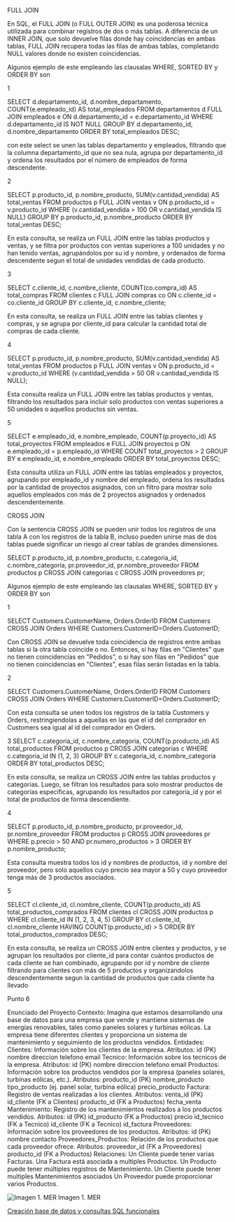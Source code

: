 FULL JOIN

En SQL, el FULL JOIN (o FULL OUTER JOIN) es una poderosa técnica utilizada para combinar registros de dos o más tablas. A diferencia de un INNER JOIN, que solo devuelve filas donde hay coincidencias en ambas tablas, FULL JOIN recupera todas las filas de ambas tablas, completando NULL valores donde no existen coincidencias.

Algunos ejemplo de este empleando las clausalas WHERE, SORTED BY y ORDER BY son

1

SELECT d.departamento_id, d.nombre_departamento, COUNT(e.empleado_id) AS total_empleados
FROM departamentos d
FULL JOIN empleados e ON d.departamento_id = e.departamento_id
WHERE d.departamento_id IS NOT NULL
GROUP BY d.departamento_id, d.nombre_departamento
ORDER BY total_empleados DESC;

con este select se unen las tablas departamento y empleados, filtrando que la columna departamento_id que no sea nula, agrupa por departamento_id y ordena los resultados por el número de empleados de forma descendente.

2

SELECT p.producto_id, p.nombre_producto, SUM(v.cantidad_vendida) AS total_ventas
FROM productos p
FULL JOIN ventas v ON p.producto_id = v.producto_id
WHERE (v.cantidad_vendida > 100 OR v.cantidad_vendida IS NULL)
GROUP BY p.producto_id, p.nombre_producto
ORDER BY total_ventas DESC;

En esta consulta, se realiza un FULL JOIN entre las tablas productos y ventas, y se filtra por productos con ventas superiores a 100 unidades y no han tenido ventas, agrupándolos por su id y nombre, y ordenados de forma descendente segun el total de unidades vendidas de cada producto.

3

SELECT c.cliente_id, c.nombre_cliente, COUNT(co.compra_id) AS total_compras
FROM clientes c
FULL JOIN compras co ON c.cliente_id = co.cliente_id
GROUP BY c.cliente_id, c.nombre_cliente;

En esta consulta, se realiza un FULL JOIN entre las tablas clientes y compras, y se agrupa por cliente_id para calcular la cantidad total de compras de cada cliente.

4

SELECT p.producto_id, p.nombre_producto, SUM(v.cantidad_vendida) AS total_ventas
FROM productos p
FULL JOIN ventas v ON p.producto_id = v.producto_id
WHERE (v.cantidad_vendida > 50 OR v.cantidad_vendida IS NULL);

Esta consulta realiza un FULL JOIN entre las tablas productos y ventas, filtrando los resultados para incluir solo productos con ventas superiores a 50 unidades o aquellos productos sin ventas.

5 

SELECT e.empleado_id, e.nombre_empleado, COUNT(p.proyecto_id) AS total_proyectos
FROM empleados e
FULL JOIN proyectos p ON e.empleado_id = p.empleado_id
WHERE COUNT total_proyectos > 2
GROUP BY e.empleado_id, e.nombre_empleado
ORDER BY total_proyectos DESC;

Esta consulta utiliza un FULL JOIN entre las tablas empleados y proyectos, agrupando por empleado_id y nombre del empleado, ordena los resultados por la cantidad de proyectos asignados, con un filtro para mostrar solo aquellos empleados con más de 2 proyectos asignados y ordenados descendentemente.

CROSS JOIN

Con la sentencia CROSS JOIN se pueden unir todos los registros de una tabla A con los registros de la tabla B, incluso pueden unirse mas de dos tablas puede significar un riesgo al crear tablas de grandes dimensiones.
 
SELECT p.producto_id, p.nombre_producto, c.categoria_id, c.nombre_categoria, pr.proveedor_id, pr.nombre_proveedor
FROM productos p
CROSS JOIN categorias c
CROSS JOIN proveedores pr;



Algunos ejemplo de este empleando las clausalas WHERE, SORTED BY y ORDER BY son

1

SELECT Customers.CustomerName, Orders.OrderID
FROM Customers
CROSS JOIN Orders
WHERE Customers.CustomerID=Orders.CustomerID;

Con CROSS JOIN se devuelve toda coincidencia de registros entre ambas tablas si la otra tabla coincide o no. Entonces, si hay filas en "Clientes" que no tienen coincidencias en "Pedidos", o si hay son filas en "Pedidos" que no tienen coincidencias en "Clientes", esas filas serán listadas en la tabla.

2

SELECT Customers.CustomerName, Orders.OrderID
FROM Customers
CROSS JOIN Orders
WHERE Customers.CustomerID=Orders.CustomerID;

Con esta consulta se unen todos los registros de la tabla Customers y Orders, restringiendolas a aquellas en las que el id del comprador en Customers sea igual al id del comprador en Orders.

3
SELECT c.categoria_id, c.nombre_categoria, COUNT(p.producto_id) AS total_productos
FROM productos p
CROSS JOIN categorias c
WHERE c.categoria_id IN (1, 2, 3)
GROUP BY c.categoria_id, c.nombre_categoria
ORDER BY total_productos DESC;

En esta consulta, se realiza un CROSS JOIN entre las tablas productos y categorias. Luego, se filtran los resultados para solo mostrar productos de categorías específicas, agrupando los resultados por categoria_id y por el total de productos de forma descendiente.

4

SELECT p.producto_id, p.nombre_producto, pr.proveedor_id, pr.nombre_proveedor
FROM productos p
CROSS JOIN proveedores pr
WHERE p.precio > 50 AND pr.numero_productos > 3
ORDER BY p.nombre_producto;

Esta consulta muestra todos los id y nombres de productos, id y nombre del proveedor, pero solo aquellos cuyo precio sea mayor a 50 y cuyo proveedor tenga más de 3 productos asociados.

5

SELECT cl.cliente_id, cl.nombre_cliente, COUNT(p.producto_id) AS total_productos_comprados
FROM clientes cl
CROSS JOIN productos p
WHERE cl.cliente_id IN (1, 2, 3, 4, 5)
GROUP BY cl.cliente_id, cl.nombre_cliente
HAVING COUNT(p.producto_id) > 5
ORDER BY total_productos_comprados DESC;

En esta consulta, se realiza un CROSS JOIN entre clientes y productos, y se agrupan los resultados por cliente_id para contar cuántos productos de cada cliente se han combinado, agrupando por id y nombre de cliente filtrando para clientes con más de 5 productos y organizandolos descendentemente segun la cantidad de productos que cada cliente ha llevado


Punto 6

Enunciado del Proyecto
Contexto: Imagina que estamos desarrollando una base de datos para una empresa que vende y mantiene sistemas de energías renovables, tales como paneles solares y turbinas eólicas. La empresa tiene diferentes clientes y proporciona un sistema de mantenimiento y seguimiento de los productos vendidos.
Entidades:
Clientes: Información sobre los clientes de la empresa.
Atributos:
id (PK)
nombre
direccion
telefono
email
Tecnico: Información sobre los tecnicos de la empresa.
Atributos:
id (PK)
nombre
direccion
telefono
email
Productos: Información sobre los productos vendidos por la empresa (paneles solares, turbinas eólicas, etc.).
Atributos:
producto_id (PK)
nombre_producto
tipo_producto (ej. panel solar, turbina eólica)
precio_producto
Factura: Registro de ventas realizadas a los clientes.
Atributos:
venta_id (PK)
id_cliente (FK a Clientes)
producto_id (FK a Productos)
fecha_venta
Mantenimiento: Registro de los mantenimientos realizados a los productos vendidos.
Atributos:
id (PK)
id_producto (FK a Productos)
precio
id_tecnico (FK a Tecnico)
id_cliente (FK a Tecnico)
id_factura
Proveedores: Información sobre los proveedores de los productos.
Atributos:
id (PK)
nombre
contacto
Proveedores_Productos: Relación de los productos que cada proveedor ofrece.
Atributos:
proveedor_id (FK a Proveedores)
producto_id (FK a Productos)
Relaciones:
Un Cliente puede tener varias Facturas.
Una Factura está asociada a multiples Productos.
Un Producto puede tener múltiples registros de Mantenimiento.
Un Cliente puede tener multiples Mantenimientos asociados
Un Proveedor puede proporcionar varios Productos.


![Imagen 1. MER](https://github.com/user-attachments/assets/5097ad77-fc87-40a9-83b0-43fcdf9ac22e)
Imagen 1. MER


[Creación base de datos y consultas SQL funcionales](https://github.com/DNosheZ/EC2EnergyDB/blob/main/DB.sql)
